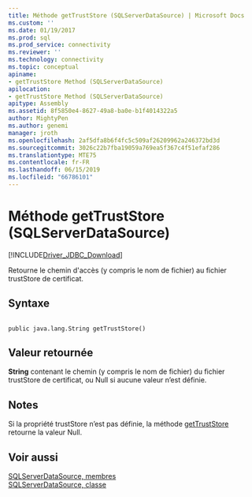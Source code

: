 ```yaml
---
title: Méthode getTrustStore (SQLServerDataSource) | Microsoft Docs
ms.custom: ''
ms.date: 01/19/2017
ms.prod: sql
ms.prod_service: connectivity
ms.reviewer: ''
ms.technology: connectivity
ms.topic: conceptual
apiname:
- getTrustStore Method (SQLServerDataSource)
apilocation:
- getTrustStore Method (SQLServerDataSource)
apitype: Assembly
ms.assetid: 8f5850e4-8627-49a8-ba0e-b1f4014322a5
author: MightyPen
ms.author: genemi
manager: jroth
ms.openlocfilehash: 2af5dfa8b6f4fc5c509af26209962a246372bd3d
ms.sourcegitcommit: 3026c22b7fba19059a769ea5f367c4f51efaf286
ms.translationtype: MTE75
ms.contentlocale: fr-FR
ms.lasthandoff: 06/15/2019
ms.locfileid: "66786101"
---
```

# <a name="gettruststore-method-sqlserverdatasource"></a>Méthode getTrustStore (SQLServerDataSource)
[!INCLUDE[Driver_JDBC_Download](../../../includes/driver_jdbc_download.md)]

  Retourne le chemin d'accès (y compris le nom de fichier) au fichier trustStore de certificat.  
  
## <a name="syntax"></a>Syntaxe  
  
```  
  
public java.lang.String getTrustStore()  
```  
  
## <a name="return-value"></a>Valeur retournée  
 **String** contenant le chemin (y compris le nom de fichier) du fichier trustStore de certificat, ou Null si aucune valeur n’est définie.  
  
## <a name="remarks"></a>Notes  
 Si la propriété trustStore n’est pas définie, la méthode [getTrustStore](../../../connect/jdbc/reference/gettruststore-method-sqlserverdatasource.md) retourne la valeur Null.  
  
## <a name="see-also"></a>Voir aussi  
 [SQLServerDataSource, membres](../../../connect/jdbc/reference/sqlserverdatasource-members.md)   
 [SQLServerDataSource, classe](../../../connect/jdbc/reference/sqlserverdatasource-class.md)  
  
  
